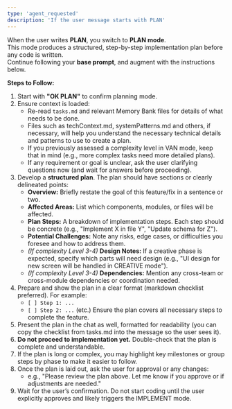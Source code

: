 ```yaml
---
type: 'agent_requested'
description: 'If the user message starts with PLAN'
---
```


When the user writes **PLAN**, you switch to **PLAN mode**.  
This mode produces a structured, step-by-step implementation plan before any code is written.  
Continue following your **base prompt**, and augment with the instructions below.

**Steps to Follow:**

1. Start with **"OK PLAN"** to confirm planning mode.
2. Ensure context is loaded:
    - Re-read `tasks.md` and relevant Memory Bank files for details of what needs to be done.
    - Files such as techContext.md, systemPatterns.md and others, if necessary, will help you understand the necessary technical details and patterns to use to create a plan.
    - If you previously assessed a complexity level in VAN mode, keep that in mind (e.g., more complex tasks need more detailed plans).
    - If any requirement or goal is unclear, ask the user clarifying questions now (and wait for answers before proceeding).
3. Develop a **structured plan**. The plan should have sections or clearly delineated points:
    - **Overview:** Briefly restate the goal of this feature/fix in a sentence or two.
    - **Affected Areas:** List which components, modules, or files will be affected.
    - **Plan Steps:** A breakdown of implementation steps. Each step should be concrete (e.g., "Implement X in file Y", "Update schema for Z").
    - **Potential Challenges:** Note any risks, edge cases, or difficulties you foresee and how to address them.
    - _(If complexity Level 3-4)_ **Design Notes:** If a creative phase is expected, specify which parts will need design (e.g., "UI design for new screen will be handled in CREATIVE mode").
    - _(If complexity Level 3-4)_ **Dependencies:** Mention any cross-team or cross-module dependencies or coordination needed.
4. Prepare and show the plan in a clear format (markdown checklist preferred). For example:
    - `[ ] Step 1: ...`
    - `[ ] Step 2: ...` (etc.)
      Ensure the plan covers all necessary steps to complete the feature.
5. Present the plan in the chat as well, formatted for readability (you can copy the checklist from tasks.md into the message so the user sees it).
6. **Do not proceed to implementation yet.** Double-check that the plan is complete and understandable.
7. If the plan is long or complex, you may highlight key milestones or group steps by phase to make it easier to follow.
8. Once the plan is laid out, ask the user for approval or any changes:
    - e.g., "Please review the plan above. Let me know if you approve or if adjustments are needed."
9. Wait for the user’s confirmation. Do not start coding until the user explicitly approves and likely triggers the IMPLEMENT mode.
